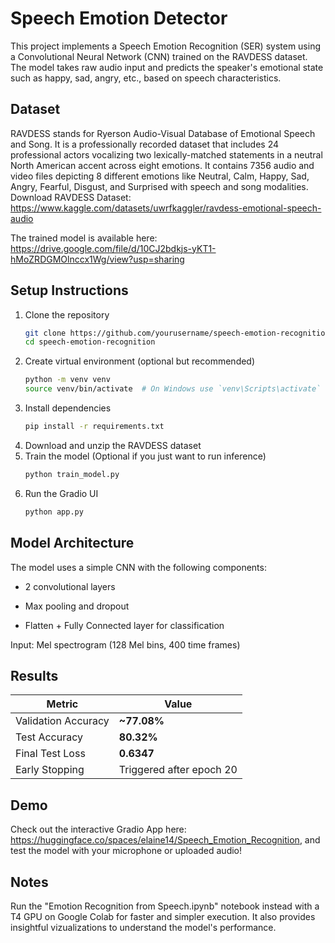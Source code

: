 # Speech Emotion Detector

This project implements a Speech Emotion Recognition (SER) system using a Convolutional Neural Network (CNN) trained on the RAVDESS dataset. The model takes raw audio input and predicts the speaker's emotional state such as happy, sad, angry, etc., based on speech characteristics.

## Dataset
RAVDESS stands for Ryerson Audio-Visual Database of Emotional Speech and Song. It is a professionally recorded dataset that includes 24 professional actors vocalizing two lexically-matched statements in a neutral North American accent across eight emotions. It contains 7356 audio and video files depicting 8 different emotions like Neutral, Calm, Happy, Sad, Angry, Fearful, Disgust, and Surprised with speech and song modalities.<br>
Download RAVDESS Dataset: https://www.kaggle.com/datasets/uwrfkaggler/ravdess-emotional-speech-audio

The trained model is available here: https://drive.google.com/file/d/10CJ2bdkjs-yKT1-hMoZRDGMOlnccx1Wg/view?usp=sharing

## Setup Instructions
1. Clone the repository
   ```bash
   git clone https://github.com/yourusername/speech-emotion-recognition.git
   cd speech-emotion-recognition
   ```
2. Create virtual environment (optional but recommended)
    ```bash
    python -m venv venv
    source venv/bin/activate  # On Windows use `venv\Scripts\activate`
    ```
3. Install dependencies
   ```bash
   pip install -r requirements.txt
   ```
4. Download and unzip the RAVDESS dataset
5. Train the model (Optional if you just want to run inference)
   ```bash
   python train_model.py
   ```
7. Run the Gradio UI
   ```bash
   python app.py
   ```
## Model Architecture
The model uses a simple CNN with the following components:

- 2 convolutional layers

- Max pooling and dropout

- Flatten + Fully Connected layer for classification

Input: Mel spectrogram (128 Mel bins, 400 time frames)

## Results 

| Metric              | Value                      |
| ------------------- | -------------------------- |
| Validation Accuracy | **\~77.08%**                |
| Test Accuracy       | **80.32%**                  |
| Final Test Loss     | **0.6347**                   |
| Early Stopping      | Triggered after epoch 20 |

## Demo
Check out the interactive Gradio App here: https://huggingface.co/spaces/elaine14/Speech_Emotion_Recognition, and test the model with your microphone or uploaded audio!

## Notes
Run the "Emotion Recognition from Speech.ipynb" notebook instead with a T4 GPU on Google Colab for faster and simpler execution. It also provides insightful vizualizations to understand the model's performance.

